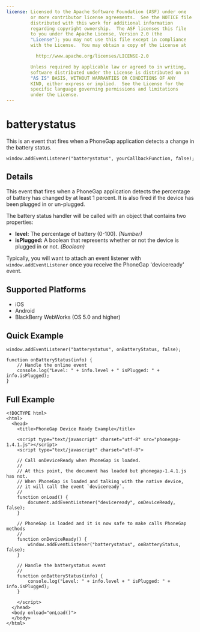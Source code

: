 ```yaml
---
license: Licensed to the Apache Software Foundation (ASF) under one
         or more contributor license agreements.  See the NOTICE file
         distributed with this work for additional information
         regarding copyright ownership.  The ASF licenses this file
         to you under the Apache License, Version 2.0 (the
         "License"); you may not use this file except in compliance
         with the License.  You may obtain a copy of the License at

           http://www.apache.org/licenses/LICENSE-2.0

         Unless required by applicable law or agreed to in writing,
         software distributed under the License is distributed on an
         "AS IS" BASIS, WITHOUT WARRANTIES OR CONDITIONS OF ANY
         KIND, either express or implied.  See the License for the
         specific language governing permissions and limitations
         under the License.
---
```


batterystatus
===========

This is an event that fires when a PhoneGap application detects a change in the battery status.

    window.addEventListener("batterystatus", yourCallbackFunction, false);

Details
-------

This event that fires when a PhoneGap application detects the percentage of battery has changed by at least 1 percent. It is also fired if the device has been plugged in or un-plugged.

The battery status handler will be called with an object that contains two properties:

- __level:__ The percentage of battery (0-100). _(Number)_
- __isPlugged:__ A boolean that represents whether or not the device is plugged in or not. _(Boolean)_

Typically, you will want to attach an event listener with `window.addEventListener` once you receive the PhoneGap 'deviceready' event.

Supported Platforms
-------------------

- iOS
- Android
- BlackBerry WebWorks (OS 5.0 and higher)

Quick Example
-------------

    window.addEventListener("batterystatus", onBatteryStatus, false);

    function onBatteryStatus(info) {
        // Handle the online event
       	console.log("Level: " + info.level + " isPlugged: " + info.isPlugged); 
    }

Full Example
------------

    <!DOCTYPE html>
    <html>
      <head>
        <title>PhoneGap Device Ready Example</title>

        <script type="text/javascript" charset="utf-8" src="phonegap-1.4.1.js"></script>
        <script type="text/javascript" charset="utf-8">

        // Call onDeviceReady when PhoneGap is loaded.
        //
        // At this point, the document has loaded but phonegap-1.4.1.js has not.
        // When PhoneGap is loaded and talking with the native device,
        // it will call the event `deviceready`.
        // 
	    function onLoad() {
    	    document.addEventListener("deviceready", onDeviceReady, false);
    	}

        // PhoneGap is loaded and it is now safe to make calls PhoneGap methods
        //
        function onDeviceReady() {
		    window.addEventListener("batterystatus", onBatteryStatus, false);
        }

        // Handle the batterystatus event
        //
        function onBatteryStatus(info) {
        	console.log("Level: " + info.level + " isPlugged: " + info.isPlugged); 
        }
        
        </script>
      </head>
      <body onload="onLoad()">
      </body>
    </html>
